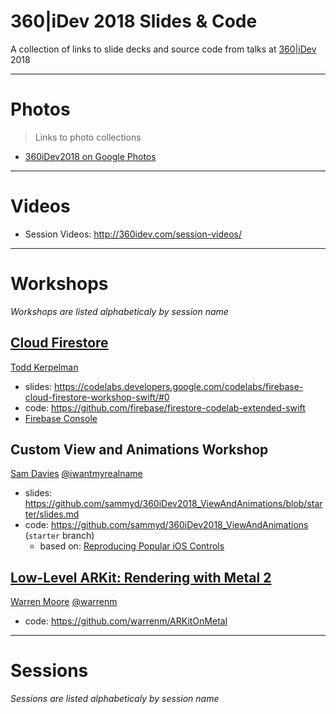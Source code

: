 # 360|iDev 2018 Slides & Code

A collection of links to slide decks and source code from talks at [360|iDev](http://360idev.com) 2018

-----

# Photos

> Links to photo collections

- [360iDev2018 on Google Photos](https://photos.app.goo.gl/3pfZQcxKvxNZENKW9)

-----

# Videos

- Session Videos: http://360idev.com/session-videos/

-----

# Workshops

_Workshops are listed alphabeticaly by session name_

## [Cloud Firestore](https://360idev.com/sessions/cloud-firestore-workshop/)

[Todd Kerpelman](https://360idev.com/speakers/todd-kerpelman/)

- slides: https://codelabs.developers.google.com/codelabs/firebase-cloud-firestore-workshop-swift/#0
- code: https://github.com/firebase/firestore-codelab-extended-swift
- [Firebase Console](https://console.firebase.google.com/)

## Custom View and Animations Workshop

[Sam Davies](https://360idev.com/speakers/sam-davies/)
[@iwantmyrealname](http://twitter.com/iwantmyrealname)

- slides: https://github.com/sammyd/360iDev2018_ViewAndAnimations/blob/starter/slides.md
- code: https://github.com/sammyd/360iDev2018_ViewAndAnimations (`starter` branch)
   - based on: [Reproducing Popular iOS Controls](https://www.raywenderlich.com/5298-reproducing-popular-ios-controls)

## [Low-Level ARKit: Rendering with Metal 2](https://360idev.com/sessions/low-level-arkit-rendering-with-metal-2/)

[Warren Moore](https://360idev.com/speakers/warren-moore/)
[@warrenm](http://twitter.com/warrenm)

- code: https://github.com/warrenm/ARKitOnMetal

-----

# Sessions

_Sessions are listed alphabeticaly by session name_

